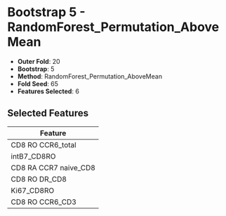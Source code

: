 # Bootstrap 5 - RandomForest_Permutation_AboveMean

- **Outer Fold**: 20
- **Bootstrap**: 5
- **Method**: RandomForest_Permutation_AboveMean
- **Fold Seed**: 65
- **Features Selected**: 6

## Selected Features

| Feature |
|---------|
| CD8 RO CCR6_total |
| intB7_CD8RO |
| CD8 RA CCR7 naive_CD8 |
| CD8 RO DR_CD8 |
| Ki67_CD8RO |
| CD8 RO CCR6_CD3 |
